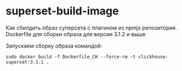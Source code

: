 # superset-build-image
Как сбилдить образ суперсета с плагином из npmjs репозитория. Dockerfile для сборки образа для версии 3.1.2 и выше

Запускаем сборку образа командой:
```
sudo docker build -f Dockerfile_CH --force-rm -t clickhouse-superset:3.1.1 .
```